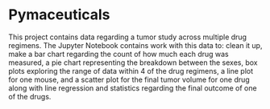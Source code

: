 # Pymaceuticals

This project contains data regarding a tumor study across multiple drug regimens. The Jupyter Notebook contains work with this data to: clean it up, make a bar chart regarding the count of how much each drug was measured, a pie chart representing the breakdown between the sexes, box plots exploring the range of data within 4 of the drug regimens, a line plot for one mouse, and a scatter plot for the final tumor volume for one drug along with line regression and statistics regarding the final outcome of one of the drugs. 
